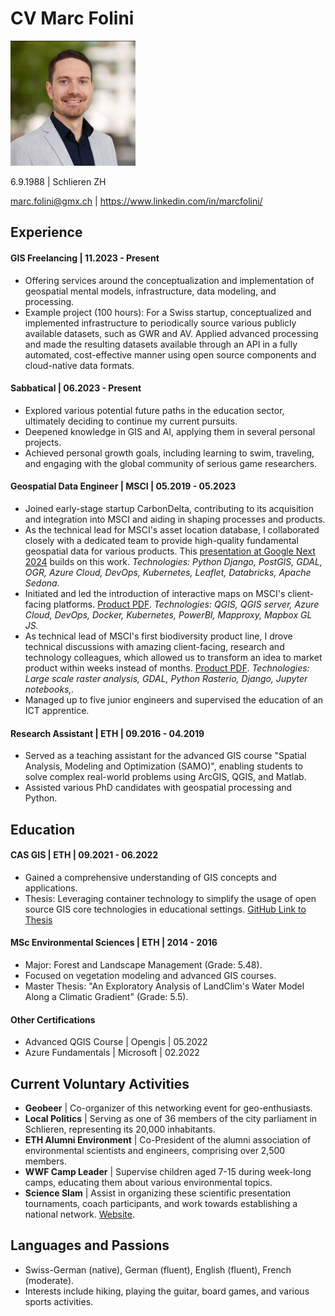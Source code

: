 # CV Marc Folini

<img src="assets/mfprofile.jpg" alt="Profile picture of Marc Folini" width="200"/>

6.9.1988 | Schlieren ZH

marc.folini@gmx.ch | https://www.linkedin.com/in/marcfolini/


## Experience

#### GIS Freelancing | 11.2023 - Present
- Offering services around the conceptualization and implementation of geospatial mental models, infrastructure, data modeling, and processing.
- Example project (100 hours): For a Swiss startup, conceptualized and implemented infrastructure to periodically source various publicly available datasets, such as GWR and AV. Applied advanced processing and made the resulting datasets available through an API in a fully automated, cost-effective manner using open source components and cloud-native data formats.

#### Sabbatical | 06.2023 - Present
- Explored various potential future paths in the education sector, ultimately deciding to continue my current pursuits.
- Deepened knowledge in GIS and AI, applying them in several personal projects.
- Achieved personal growth goals, including learning to swim, traveling, and engaging with the global community of serious game researchers.

#### Geospatial Data Engineer | MSCI | 05.2019 - 05.2023
- Joined early-stage startup CarbonDelta, contributing to its acquisition and integration into MSCI and aiding in shaping processes and products.
- As the technical lead for MSCI's asset location database, I collaborated closely with a dedicated team to provide high-quality fundamental geospatial data for various products. This [presentation at Google Next 2024](https://youtu.be/olGHj3j_hsY?si=5YkPNT95OMSWysdm) builds on this work. *Technologies: Python Django, PostGIS, GDAL, OGR, Azure Cloud, DevOps, Kubernetes, Leaflet, Databricks, Apache Sedona.*
- Initiated and led the introduction of interactive maps on MSCI's client-facing platforms. [Product PDF](https://query.prod.cms.rt.microsoft.com/cms/api/am/binary/RWOfc8). *Technologies: QGIS, QGIS server, Azure Cloud, DevOps, Docker, Kubernetes, PowerBI, Mapproxy, Mapbox GL JS.*
- As technical lead of MSCI's first biodiversity product line, I drove technical discussions with amazing client-facing, research and technology colleagues, which allowed us to transform an idea to market product within weeks instead of months. [Product PDF](https://www.msci.com/documents/1296102/35426413/MSCI%2BBiodiversity-crb-en.pdf). *Technologies: Large scale raster analysis, GDAL, Python Rasterio, Django, Jupyter notebooks,.*
- Managed up to five junior engineers and supervised the education of an ICT apprentice.

#### Research Assistant | ETH | 09.2016 - 04.2019
- Served as a teaching assistant for the advanced GIS course "Spatial Analysis, Modeling and Optimization (SAMO)", enabling students to solve complex real-world problems using ArcGIS, QGIS, and Matlab.
- Assisted various PhD candidates with geospatial processing and Python.

## Education
#### CAS GIS | ETH | 09.2021 - 06.2022
- Gained a comprehensive understanding of GIS concepts and applications.
- Thesis: Leveraging container technology to simplify the usage of open source GIS core technologies in educational settings. [GitHub Link to Thesis](https://github.com/folinimarc/os_gis_sandbox)

#### MSc Environmental Sciences | ETH | 2014 - 2016
- Major: Forest and Landscape Management (Grade: 5.48).
- Focused on vegetation modeling and advanced GIS courses.
- Master Thesis: "An Exploratory Analysis of LandClim's Water Model Along a Climatic Gradient" (Grade: 5.5).

#### Other Certifications
- Advanced QGIS Course | Opengis | 05.2022
- Azure Fundamentals | Microsoft | 02.2022

## Current Voluntary Activities
- **Geobeer** | Co-organizer of this networking event for geo-enthusiasts.
- **Local Politics** | Serving as one of 36 members of the city parliament in Schlieren, representing its 20,000 inhabitants.
- **ETH Alumni Environment** | Co-President of the alumni association of environmental scientists and engineers, comprising over 2,500 members.
- **WWF Camp Leader** | Supervise children aged 7-15 during week-long camps, educating them about various environmental topics.
- **Science Slam** | Assist in organizing these scientific presentation tournaments, coach participants, and work towards establishing a national network. [Website](https://scienceslam.ch).

## Languages and Passions
- Swiss-German (native), German (fluent), English (fluent), French (moderate).
- Interests include hiking, playing the guitar, board games, and various sports activities.
